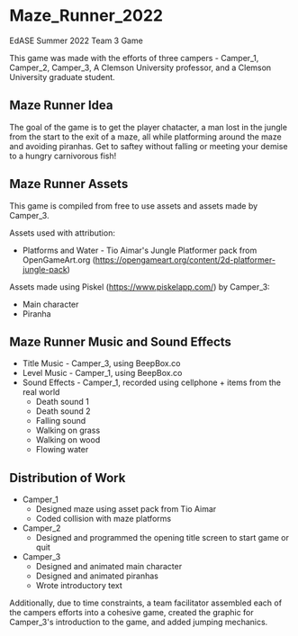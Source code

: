 # Maze_Runner_2022
EdASE Summer 2022 Team 3 Game

This game was made with the efforts of three campers - Camper_1, Camper_2, Camper_3, A Clemson University professor, and a Clemson University graduate student. 

## Maze Runner Idea
The goal of the game is to get the player chatacter, a man lost in the jungle from the start to the exit of a maze, all while platforming around the maze and avoiding piranhas. Get to saftey without falling or meeting your demise to a hungry carnivorous fish!

## Maze Runner Assets
This game is compiled from free to use assets and assets made by Camper_3. 

Assets used with attribution:
* Platforms and Water - Tio Aimar's Jungle Platformer pack from OpenGameArt.org (https://opengameart.org/content/2d-platformer-jungle-pack)

Assets made using Piskel (https://www.piskelapp.com/) by Camper_3:
* Main character
* Piranha

## Maze Runner Music and Sound Effects
* Title Music - Camper_3, using BeepBox.co
* Level Music - Camper_1, using BeepBox.co
* Sound Effects - Camper_1, recorded using cellphone + items from the real world
    * Death sound 1
    * Death sound 2
    * Falling sound
    * Walking on grass
    * Walking on wood
    * Flowing water

## Distribution of Work
* Camper_1
    * Designed maze using asset pack from Tio Aimar 
    * Coded collision with maze platforms
* Camper_2
    * Designed and programmed the opening title screen to start game or quit 
* Camper_3
    * Designed and animated main character
    * Designed and animated piranhas
    * Wrote introductory text

Additionally, due to time constraints, a team facilitator assembled each of the campers efforts into a cohesive game, created the graphic for Camper_3's introduction to the game, and added jumping mechanics. 